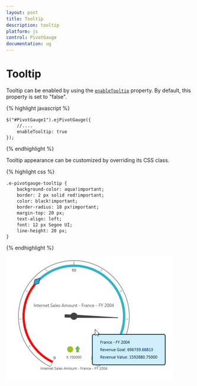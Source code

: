 ```yaml
---
layout: post
title: Tooltip
description: tooltip
platform: js
control: PivotGauge
documentation: ug
---
```


# Tooltip

Tooltip can be enabled by using the [`enableTooltip`](/js/api/ejpivotgauge#members:enabletooltip) property. By default, this property is set to "false".

{% highlight javascript %}

    $("#PivotGauge1").ejPivotGauge({
        //....
        enableTooltip: true
    });

{% endhighlight %}

Tooltip appearance can be customized by overriding its CSS class.

{% highlight css %}

    .e-pivotgauge-tooltip {
        background-color: aqua!important;
        border: 2 px solid red!important;
        color: black!important;
        border-radius: 18 px!important;
        margin-top: 20 px;
        text-align: left;
        font: 12 px Segoe UI;
        line-height: 20 px;
    }

{% endhighlight %}
    
![](Tooltip/Tooltip.png) 

